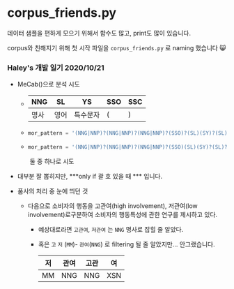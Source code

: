 # corpus_friends.py

데이터 샘플을 편하게 모으기 위해서 함수도 많고, print도 많이 있습니다.

corpus와 친해지기 위해 첫 시작 파일을 `corpus_friends.py` 로 naming 했습니다 😸 



### Haley's 개발 일기 2020/10/21

* MeCab()으로 분석 시도

  * | NNG  | SL   | YS       | SSO  | SSC  |
    | ---- | ---- | -------- | ---- | ---- |
    | 명사 | 영어 | 특수문자 | (    | )    |

  * ```python
    mor_pattern = '(NNG|NNP)?(NNG|NNP)?(NNG|NNP)?(SSO)?(SL)(SY)?(SL)?(SY)?(SL)?(SY)?(SL)?(SSC)?'
    ```

  * ```python
    mor_pattern = '(NNG|NNP)?(NNG|NNP)?(NNG|NNP)?(SSO)(SL)(SY)?(SL)?(SY)?(SL)?(SY)?(SL)?(SSC)' #괄호 포함 해야만함
    ```

    ​    둘 중 하나로 시도

* 대부분 잘 뽑히지만, ***only if  괄 호 있을 때 *** 입니다.

* 품사의 처리 중 눈에 띄던 것 

  * 다음으로  소비자의  행동을  고관여(high  involvement),  저관여(low  involvement)로구분하여  소비자의  행동특성에  관한  연구를  제시하고  있다.

    * 예상대로라면 `고관여`, `저관여` 는 `NNG` 명사로 잡힐 줄 알았다.

    * 혹은 `고` `저` (`MM`)- `관여`(`NNG`) 로 filtering 될 줄 알았지만... 안그랬습니다.

      | 저   | 관여 | 고관 | 여   |
      | ---- | ---- | ---- | ---- |
      | MM   | NNG  | NNG  | XSN  |

      